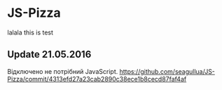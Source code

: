 # JS-Pizza

lalala this is test


## Update 21.05.2016
Відключено не потрібний JavaScript. https://github.com/seagullua/JS-Pizza/commit/4313efd27a23cab2890c38ece1b8cecd87faf4af
